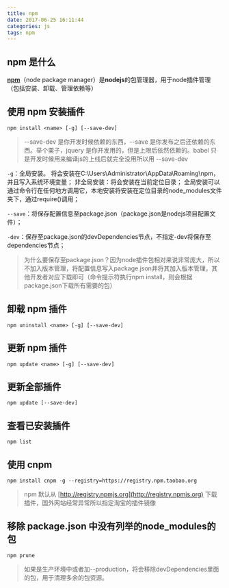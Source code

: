 ```yaml
---
title: npm
date: 2017-06-25 16:11:44
categories: js
tags: npm
---
```


## npm 是什么
[**npm**](https://docs.npmjs.com/)（node package manager）是**nodejs**的包管理器，用于node插件管理（包括安装、卸载、管理依赖等）
## 使用 npm 安装插件
	npm install <name> [-g] [--save-dev]
> --save-dev 是你开发时候依赖的东西，--save 是你发布之后还依赖的东西。举个栗子，jquery 是你开发用的，但是上限后依然依赖的。babel 只是开发时候用来编译js的上线后就完全没用所以用 --save-dev

`-g`：全局安装。
将会安装在C:\Users\Administrator\AppData\Roaming\npm，并且写入系统环境变量； 非全局安装：将会安装在当前定位目录； 全局安装可以通过命令行在任何地方调用它，本地安装将安装在定位目录的node_modules文件夹下，通过require()调用；

`--save`：将保存配置信息至package.json（package.json是nodejs项目配置文件）；

`-dev`：保存至package.json的devDependencies节点，不指定-dev将保存至dependencies节点；
> 为什么要保存至package.json？因为node插件包相对来说非常庞大，所以不加入版本管理，将配置信息写入package.json并将其加入版本管理，其他开发者对应下载即可（命令提示符执行npm install，则会根据package.json下载所有需要的包）

## 卸载 npm 插件
	npm uninstall <name> [-g] [--save-dev]
## 更新 npm 插件
	npm update <name> [-g] [--save-dev]
## 更新全部插件
	npm update [--save-dev]
## 查看已安装插件
	npm list



## 使用 cnpm
	npm install cnpm -g --registry=https://registry.npm.taobao.org
> npm 默认从 [http://registry.npmjs.org](http://registry.npmjs.org) 下载插件，国外网站经常异常所以指定淘宝的插件镜像

## 移除 package.json 中没有列举的node_modules的包
	npm prune

> 如果是生产环境中或者加--production，将会移除devDependencies里面的包，用于清理多余的包资源。
